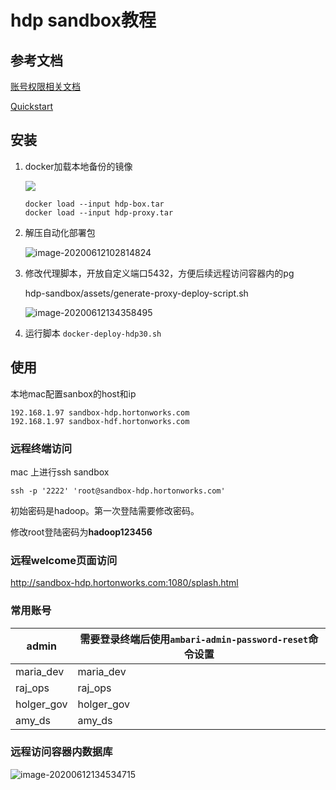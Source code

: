 # hdp sandbox教程

## 参考文档

[账号权限相关文档](https://www.cloudera.com/tutorials/learning-the-ropes-of-the-hdp-sandbox.html#login-credentials)

[Quickstart](https://www.cloudera.com/tutorials/learning-the-ropes-of-the-hdp-sandbox.html)

## 安装

1. docker加载本地备份的镜像

   ![](http://image-picgo.test.upcdn.net/img/20200612102505.png)

   ```SHELL
   docker load --input hdp-box.tar
   docker load --input hdp-proxy.tar
   ```

2. 解压自动化部署包

   ![image-20200612102814824](http://image-picgo.test.upcdn.net/img/20200612102814.png)

3. 修改代理脚本，开放自定义端口5432，方便后续远程访问容器内的pg

   hdp-sandbox/assets/generate-proxy-deploy-script.sh

   ![image-20200612134358495](http://image-picgo.test.upcdn.net/img/20200612134358.png)

4. 运行脚本 `docker-deploy-hdp30.sh`



## 使用

本地mac配置sanbox的host和ip

```
192.168.1.97 sandbox-hdp.hortonworks.com 
192.168.1.97 sandbox-hdf.hortonworks.com
```

### 远程终端访问

mac 上进行ssh sandbox

```shell
ssh -p '2222' 'root@sandbox-hdp.hortonworks.com'
```

初始密码是hadoop。第一次登陆需要修改密码。

修改root登陆密码为**hadoop123456**



### 远程welcome页面访问

http://sandbox-hdp.hortonworks.com:1080/splash.html



### 常用账号

| admin      | 需要登录终端后使用`ambari-admin-password-reset`命令设置 |
| ---------- | ------------------------------------------------------- |
| maria_dev  | maria_dev                                               |
| raj_ops    | raj_ops                                                 |
| holger_gov | holger_gov                                              |
| amy_ds     | amy_ds                                                  |



### 远程访问容器内数据库

![image-20200612134534715](http://image-picgo.test.upcdn.net/img/20200612134534.png)